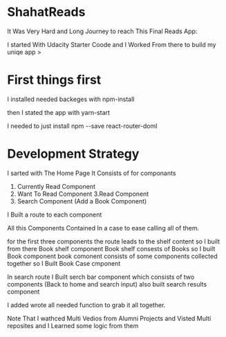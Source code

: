 # ShahatReads

It Was Very Hard and Long Journey to reach This Final Reads App:

I started With Udacity Starter Coode and I Worked From there to build my uniqe app >
# First things first
I installed needed backeges with npm-install

then I stated the app with yarn-start

I needed to just install npm --save react-router-domI

# Development Strategy 


I sarted with The Home Page It Consists of for componants 
1. Currently Read Component
2. Want To Read Component
3.Read Component
4. Search Component (Add a Book Component)

I Built a route to each component 

All this Components Contained In a case to ease calling all of them. 

for the first three components the route leads to the shelf content so I built  from there Book shelf component
Book shelf consests of Books so I built Book component
book comonent consists of some components collected together so I Built Book Case cmponent

In search route 
I Built serch bar component which consists of two components (Back to home and search input)
also built search results component 


I added wrote all needed function to grab it all together.


Note That I wathced Multi Vedios from Alumni Projects and Visted Multi reposites and I Learned some logic from them 
